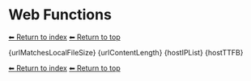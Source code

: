 # Web Functions

[⬅ Return to index](index.md)
[⬅ Return to top](../index.md)

{urlMatchesLocalFileSize} 
{urlContentLength} 
{hostIPList} 
{hostTTFB}

[⬅ Return to index](index.md)
[⬅ Return to top](../index.md)

